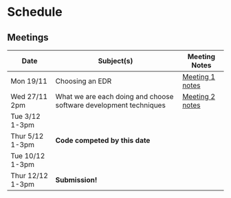 # Schedule

## Meetings

| Date | Subject(s) | Meeting Notes |
|------------|----------------------------------------------------------------|------------------|
| Mon 19/11 | Choosing an EDR | [Meeting 1 notes](./meeting_notes/meeting1.md) |
| Wed 27/11 2pm | What we are each doing and choose software development techniques | [Meeting 2 notes](./meeting_notes/meeting2.md) |
| Tue 3/12 1-3pm | | |
| Thur 5/12 1-3pm | __Code competed by this date__ | |
| Tue 10/12 1-3pm | | |
| Thur 12/12 1-3pm | __Submission!__ | |
